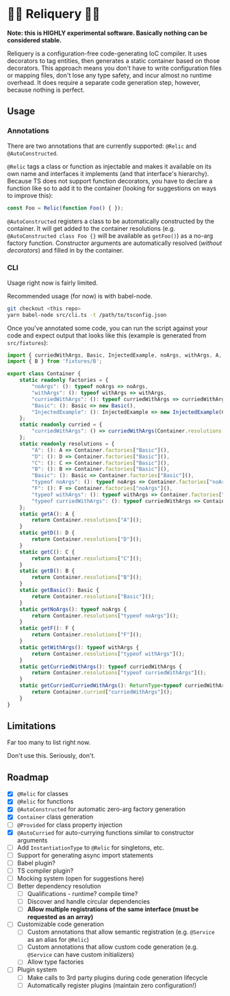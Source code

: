 # 👑🔮 Reliquery 🔮👑

**Note: this is HIGHLY experimental software.  Basically nothing can be considered stable.**

Reliquery is a configuration-free code-generating IoC compiler.  It uses decorators to tag entities, then generates a static container based on those decorators.  This approach means you don't have to write configuration files or mapping files, don't lose any type safety, and incur almost no runtime overhead.  It does require a separate code generation step, however, because nothing is perfect.

## Usage


### Annotations

There are two annotations that are currently supported: `@Relic` and `@AutoConstructed`.  

`@Relic` tags a class or function as injectable and makes it available on its own name and interfaces it implements (and that interface's hierarchy).  Because TS does not support function decorators, you have to declare a function like so to add it to the container (looking for suggestions on ways to improve this):

```ts
const Foo = Relic(function Foo() { });
```

`@AutoConstructed` registers a class to be automatically constructed by the container.  It will get added to the container resolutions (e.g. `@AutoConstructed class Foo {}` will be available as `getFoo()`) as a no-arg factory function.  Constructor arguments are automatically resolved (*without decorators*) and filled in by the container.

### CLI 

Usage right now is fairly limited.

Recommended usage (for now) is with babel-node.

```bash
git checkout <this repo>
yarn babel-node src/cli.ts -t /path/to/tsconfig.json
```

Once you've annotated some code, you can run the script against your code and expect output that looks like this (example is generated from `src/fixtures`):

```ts
import { curriedWithArgs, Basic, InjectedExample, noArgs, withArgs, A, D, C, F } from 'fixtures/Basic';
import { B } from 'fixtures/B';

export class Container {
    static readonly factories = {
        "noArgs": (): typeof noArgs => noArgs,
        "withArgs": (): typeof withArgs => withArgs,
        "curriedWithArgs": (): typeof curriedWithArgs => curriedWithArgs,
        "Basic": (): Basic => new Basic(),
        "InjectedExample": (): InjectedExample => new InjectedExample(Container.resolutions["Basic"](), Container.resolutions["B"]()),
    };
    static readonly curried = {
        "curriedWithArgs": () => curriedWithArgs(Container.resolutions["A"](), Container.resolutions["B"]()),
    };
    static readonly resolutions = {
        "A": (): A => Container.factories["Basic"](),
        "D": (): D => Container.factories["Basic"](),
        "C": (): C => Container.factories["Basic"](),
        "B": (): B => Container.factories["Basic"](),
        "Basic": (): Basic => Container.factories["Basic"](),
        "typeof noArgs": (): typeof noArgs => Container.factories["noArgs"](),
        "F": (): F => Container.factories["noArgs"](),
        "typeof withArgs": (): typeof withArgs => Container.factories["withArgs"](),
        "typeof curriedWithArgs": (): typeof curriedWithArgs => Container.factories["curriedWithArgs"](),
    };
    static getA(): A {
        return Container.resolutions["A"]();
    }
    static getD(): D {
        return Container.resolutions["D"]();
    }
    static getC(): C {
        return Container.resolutions["C"]();
    }
    static getB(): B {
        return Container.resolutions["B"]();
    }
    static getBasic(): Basic {
        return Container.resolutions["Basic"]();
    }
    static getNoArgs(): typeof noArgs {
        return Container.resolutions["typeof noArgs"]();
    }
    static getF(): F {
        return Container.resolutions["F"]();
    }
    static getWithArgs(): typeof withArgs {
        return Container.resolutions["typeof withArgs"]();
    }
    static getCurriedWithArgs(): typeof curriedWithArgs {
        return Container.resolutions["typeof curriedWithArgs"]();
    }
    static getCurriedCurriedWithArgs(): ReturnType<typeof curriedWithArgs> {
        return Container.curried["curriedWithArgs"]();
    }
}

```

## Limitations

Far too many to list right now.

Don't use this.  Seriously, don't.

## Roadmap

- [X] `@Relic` for classes
- [X] `@Relic` for functions
- [X] `@AutoConstructed` for automatic zero-arg factory generation
- [X] `Container` class generation
- [ ] `@Provided` for class property injection
- [X] `@AutoCurried` for auto-currying functions similar to constructor arguments
- [ ] Add `InstantiationType` to `@Relic` for singletons, etc.
- [ ] Support for generating async import statements
- [ ] Babel plugin? 
- [ ] TS compiler plugin?
- [ ] Mocking system (open for suggestions here) 
- [ ] Better dependency resolution
    - [ ] Qualifications - runtime? compile time?
    - [ ] Discover and handle circular dependencies
    - [ ] **Allow multiple registrations of the same interface (must be requested as an array)**
- [ ] Customizable code generation
    - [ ] Custom annotations that allow semantic registration (e.g. `@Service` as an alias for `@Relic`)
    - [ ] Custom annotations that allow custom code generation (e.g. `@Service` can have custom initializers)
    - [ ] Allow type factories
- [ ] Plugin system
    - [ ] Make calls to 3rd party plugins during code generation lifecycle
    - [ ] Automatically register plugins (maintain zero configuration!)
